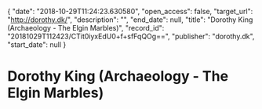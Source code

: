 {
  "date": "2018-10-29T11:24:23.630580", 
  "open_access": false, 
  "target_url": "http://dorothy.dk/", 
  "description": "", 
  "end_date": null, 
  "title": "Dorothy King (Archaeology - The Elgin Marbles)", 
  "record_id": "20181029T112423/CTit0iyxEdU0+f+sfFqQOg==", 
  "publisher": "dorothy.dk", 
  "start_date": null
}

# Dorothy King (Archaeology - The Elgin Marbles)

